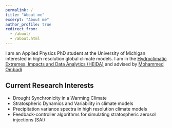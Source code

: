 ```yaml
---
permalink: /
title: "About me"
excerpt: "About me"
author_profile: true
redirect_from:
  - /about/
  - /about.html
---
```


I am an Applied Physics PhD student at the University of Michigan interested in high resolution global climate models. I am in the [Hydroclimatic Extremes, Impacts and Data Analytics (HEIDA)](https://ombadi.engin.umich.edu/) and advised by [Mohammed Ombadi](https://scholar.google.com/citations?user=huRvHmgAAAAJ&hl=en)

## Current Research Interests
* Drought Synchronicity in a Warming Climate
* Stratospheric Dynamics and Variability in climate models
* Precipitation variance spectra in high resolution climate models
* Feedback-controller algorithms for simulating stratospheric aerosol injections (SAI)
